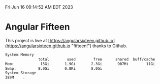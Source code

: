 Fri Jun 16 09:14:52 AM EDT 2023

# Angular Fifteen


This project is live at [https://angularsixteen.github.io](https://angularsixteen.github.io "fifteen!") thanks to Github.

```bash
System Memory
               total        used        free      shared  buff/cache   available
Mem:            15Gi       1.9Gi       2.3Gi       907Mi        11Gi        12Gi
Swap:          8.0Gi       0.0Ki       8.0Gi
System Storage
389M	.
```
```bash
